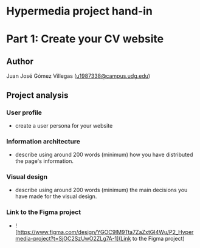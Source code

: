 # Hypermedia project hand-in
# Part 1: Create your CV website

## Author

Juan José Gómez Villegas (u1987338@campus.udg.edu)

## Project analysis

### User profile

- create a user persona for your website

### Information architecture

- describe using around 200 words (minimum) how you have distributed the page's information.

### Visual design

- describe using around 200 words (minimum) the main decisions you have made for the visual design.

### Link to the Figma project

- ![https://www.figma.com/design/YGOC9lM9Tta7ZaZxtGI4Wu/P2_Hypermedia-project?t=SjOC2SzUwO2ZLg7A-1](Link to the Figma project)
